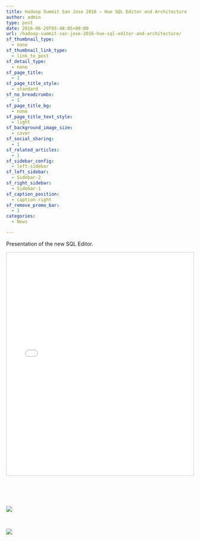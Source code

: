 ```yaml
---
title: Hadoop Summit San Jose 2016 – Hue SQL Editor and Architecture
author: admin
type: post
date: 2016-06-29T05:48:05+00:00
url: /hadoop-summit-san-jose-2016-hue-sql-editor-and-architecture/
sf_thumbnail_type:
  - none
sf_thumbnail_link_type:
  - link_to_post
sf_detail_type:
  - none
sf_page_title:
  - 1
sf_page_title_style:
  - standard
sf_no_breadcrumbs:
  - 1
sf_page_title_bg:
  - none
sf_page_title_text_style:
  - light
sf_background_image_size:
  - cover
sf_social_sharing:
  - 1
sf_related_articles:
  - 1
sf_sidebar_config:
  - left-sidebar
sf_left_sidebar:
  - Sidebar-2
sf_right_sidebar:
  - Sidebar-1
sf_caption_position:
  - caption-right
sf_remove_promo_bar:
  - 1
categories:
  - News

---
```

Presentation of the new SQL Editor.

 <iframe style="border: 1px solid #CCC; border-width: 1px; margin-bottom: 5px; max-width: 100%;" src="//www.slideshare.net/slideshow/embed_code/key/wvP2l1uVQndA5o" width="900" height="600" frameborder="0" marginwidth="0" marginheight="0" scrolling="no" allowfullscreen="allowfullscreen"></iframe>

&nbsp;

&nbsp;

[<img src="https://cdn.gethue.com/uploads/2016/06/IMG_4229-1024x768.jpg"  />][1]

&nbsp;

[<img src="https://cdn.gethue.com/uploads/2016/06/IMG_4231-1024x768.jpg"  />][2]

 [1]: https://cdn.gethue.com/uploads/2016/06/IMG_4229.jpg
 [2]: https://cdn.gethue.com/uploads/2016/06/IMG_4231.jpg
